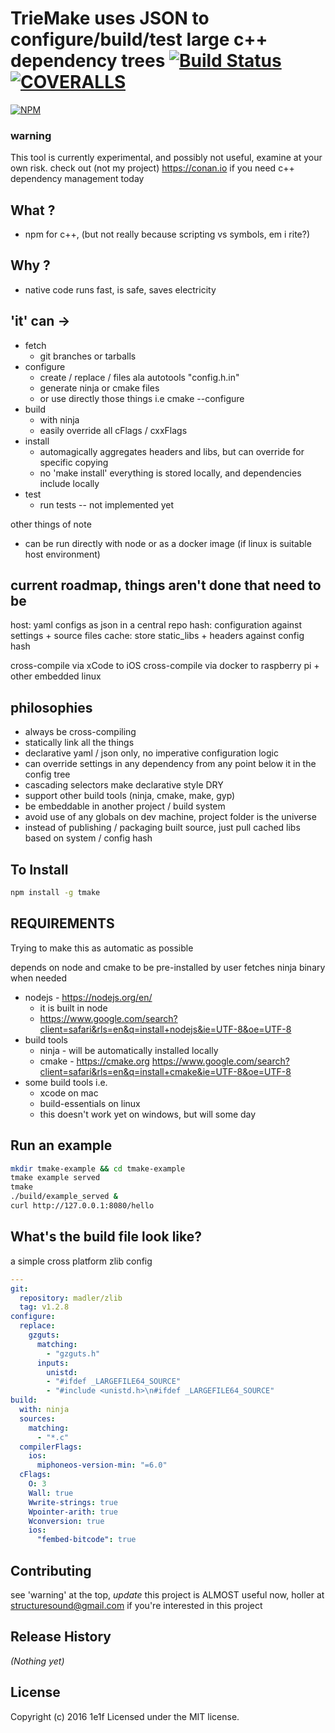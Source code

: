 # TrieMake uses JSON to configure/build/test large c++ dependency trees [![Build Status](https://secure.travis-ci.org/structuresound/tmake.png?branch=master)](http://travis-ci.org/structuresound/tmake) [![COVERALLS](https://img.shields.io/coveralls/structuresound/tmake.svg)]()
[![NPM](https://nodei.co/npm/tmake.png?downloads=true)](https://nodei.co/npm/tmake/)

### warning

This tool is currently experimental, and possibly not useful, examine at your own risk.
check out (not my project) https://conan.io if you need c++ dependency management today

## What ?

* npm for c++, (but not really because scripting vs symbols, em i rite?)

## Why ?

* native code runs fast, is safe, saves electricity

## 'it' can ->

* fetch
  * git branches or tarballs
* configure
  * create / replace / files ala autotools "config.h.in"
  * generate ninja or cmake files
  * or use directly those things i.e cmake --configure
* build
  * with ninja
  * easily override all cFlags / cxxFlags
* install
  * automagically aggregates headers and libs, but can override for specific copying
  * no 'make install' everything is stored locally, and dependencies include locally
* test
  * run tests -- not implemented yet

other things of note

* can be run directly with node or as a docker image (if linux is suitable host environment)

## current roadmap, things aren't done that need to be

host: yaml configs as json in a central repo
hash: configuration against settings + source files
cache: store static_libs + headers against config hash

cross-compile via xCode to iOS
cross-compile via docker to raspberry pi + other embedded linux

## philosophies

* always be cross-compiling
* statically link all the things
* declarative yaml / json only, no imperative configuration logic
* can override settings in any dependency from any point below it in the config tree
* cascading selectors make declarative style DRY
* support other build tools (ninja, cmake, make, gyp)
* be embeddable in another project / build system
* avoid use of any globals on dev machine, project folder is the universe
* instead of publishing / packaging built source, just pull cached libs based on system / config hash

## To Install
```bash
npm install -g tmake
```

## REQUIREMENTS

Trying to make this as automatic as possible

depends on node and cmake to be pre-installed by user
fetches ninja binary when needed

* nodejs - https://nodejs.org/en/
  * it is built in node
  * https://www.google.com/search?client=safari&rls=en&q=install+nodejs&ie=UTF-8&oe=UTF-8
* build tools
  * ninja - will be automatically installed locally
  * cmake - https://cmake.org https://www.google.com/search?client=safari&rls=en&q=install+cmake&ie=UTF-8&oe=UTF-8
* some build tools i.e.
  * xcode on mac
  * build-essentials on linux
  * this doesn't work yet on windows, but will some day

## Run an example
```bash
mkdir tmake-example && cd tmake-example
tmake example served
tmake
./build/example_served &
curl http://127.0.0.1:8080/hello
```

## What's the build file look like?

a simple cross platform zlib config

```yaml
---
git:
  repository: madler/zlib
  tag: v1.2.8
configure:
  replace:
    gzguts:
      matching:
        - "gzguts.h"
      inputs:
        unistd:
        - "#ifdef _LARGEFILE64_SOURCE"
        - "#include <unistd.h>\n#ifdef _LARGEFILE64_SOURCE"
build:
  with: ninja
  sources:
    matching:
      - "*.c"
  compilerFlags:
    ios:
      miphoneos-version-min: "=6.0"
  cFlags:
    O: 3
    Wall: true
    Wwrite-strings: true
    Wpointer-arith: true
    Wconversion: true
    ios:
      "fembed-bitcode": true

```

## Contributing
see 'warning' at the top, *update* this project is ALMOST useful now, holler at structuresound@gmail.com if you're interested in this project

## Release History
_(Nothing yet)_

## License
Copyright (c) 2016 1e1f
Licensed under the MIT license.
